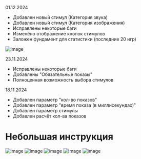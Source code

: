 01.12.2024
- Добавлен новый стимул (Категория звука)
- Добавлен новый стимул (Категория изображения)
- Исправлены некоторые баги
- Изменёно отображение кнопок стимулов
- Заложен фундамент для статистики (последние 20 игр)

![image](https://github.com/user-attachments/assets/b5b717d0-ed87-4627-b17d-65627dd30f3d)


23.11.2024
- Исправлены некоторые баги
- Добавлены "Обязательные показы"
- Полноценная возможность выбора стимулов

18.11.2024
- Добавлен параметр "кол-во показов"
- Добавлен параметр "время показа (в миллисекундах)"
- Добавлен параметр стимулы 
- Добавлен расчёт кол-ва показов

# Небольшая инструкция
![image](https://github.com/user-attachments/assets/0891d3d6-17e0-4307-8b45-0ec5f20e90a8)
![image](https://github.com/user-attachments/assets/99fa6aed-3993-4b5c-8c27-4d370c42e33b)
![image](https://github.com/user-attachments/assets/85fec981-6fc1-4134-bc04-6625e5bbd520)
![image](https://github.com/user-attachments/assets/d6eea753-aee7-49a1-9342-0830f2d84756)
![image](https://github.com/user-attachments/assets/699773fd-1750-47ff-a835-abea0891f419)








